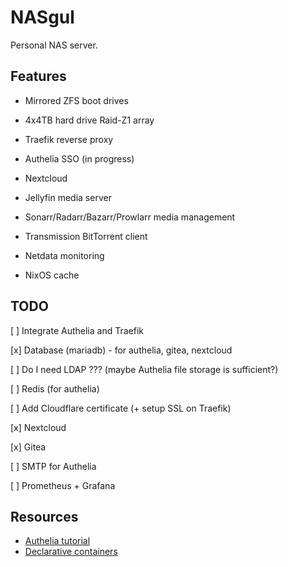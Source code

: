 # NASgul

Personal NAS server.

## Features

- Mirrored ZFS boot drives

- 4x4TB hard drive Raid-Z1 array

- Traefik reverse proxy

- Authelia SSO (in progress)

- Nextcloud

- Jellyfin media server

- Sonarr/Radarr/Bazarr/Prowlarr media management

- Transmission BitTorrent client

- Netdata monitoring

- NixOS cache

## TODO

[ ] Integrate Authelia and Traefik

[x] Database (mariadb) - for authelia, gitea, nextcloud

[ ] Do I need LDAP ??? (maybe Authelia file storage is sufficient?)

[ ] Redis (for authelia)

[ ] Add Cloudflare certificate (+ setup SSL on Traefik)

[x] Nextcloud

[x] Gitea

[ ] SMTP for Authelia

[ ] Prometheus + Grafana

## Resources

- [Authelia tutorial](https://www.smarthomebeginner.com/docker-authelia-tutorial/)
- [Declarative containers](https://blog.beardhatcode.be/2020/12/Declarative-Nixos-Containers.html)
